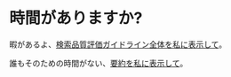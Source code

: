 # 時間がありますか?

暇があるよ、[検索品質評価ガイドライン全体を私に表示して](/ja/qrg/general-guidelines-overview/)。

誰もそのための時間がない、[要約を私に表示して](/ja/tldr/)。
